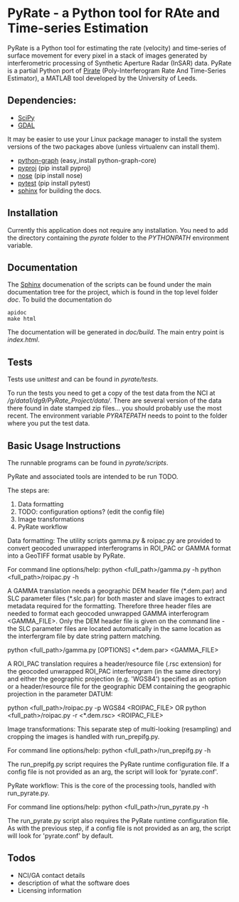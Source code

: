 # PyRate - a Python tool for RAte and Time-series Estimation

PyRate is a Python tool for estimating the rate (velocity) and time-series of surface movement for every pixel in a stack of images generated by interferometric processing of Synthetic Aperture Radar (InSAR) data. PyRate is a partial Python port of [Pirate](http://homepages.see.leeds.ac.uk/~earhw/software/pi-rate/) (Poly-Interferogram Rate And Time-Series Estimator), a MATLAB tool developed by the University of Leeds.


## Dependencies:

- [SciPy](www.scipy.org)
- [GDAL](www.gdal.org)

It may be easier to use your Linux package manager to install the system versions of the two packages above (unless virtualenv can install them).

- [python-graph](https://pypi.python.org/pypi/python-graph) (easy_install python-graph-core)
- [pyproj](https://pypi.python.org/pypi/pyproj) (pip install pyproj)
- [nose](https://pypi.python.org/pypi/nose/) (pip install nose)
- [pytest](https://pypi.python.org/pypi/pytest) (pip install pytest)
- [sphinx](http://sphinx-doc.org/) for building the docs.


## Installation

Currently this application does not require any installation. You need to add the directory containing the *pyrate* folder to the *PYTHONPATH* environment variable.


## Documentation

The [Sphinx](http://sphinx-doc.org/) documenation of the scripts can be found under the main documentation tree for the project, which is found in the top level folder *doc*. To build the documentation do

	apidoc
	make html

The documentation will be generated in *doc/build*. The main entry point is *index.html*.


## Tests

Tests use *unittest* and can be found in *pyrate/tests*. 

To run the tests you need to get a copy of the test data from the NCI at */g/data1/dg9/PyRate_Project/data/*. There are several version of the data there found in date stamped zip files... you should probably use the most recent. The environment variable *PYRATEPATH* needs to point to the folder where you put the test data. 


## Basic Usage Instructions

The runnable programs can be found in *pyrate/scripts*.

PyRate and associated tools are intended to be run TODO.

The steps are:

1. Data formatting
1. TODO: configuration options? (edit the config file)
1. Image transformations
1. PyRate workflow

Data formatting:
The utility scripts gamma.py & roipac.py are provided to convert geocoded unwrapped interferograms in ROI_PAC or GAMMA format into a GeoTIFF format usable by PyRate.

For command line options/help:
python <full_path>/gamma.py -h
python <full_path>/roipac.py -h

A GAMMA translation needs a geographic DEM header file (\*.dem.par) and SLC parameter files (\*.slc.par) for both master and slave images to extract metadata required for the formatting. Therefore three header files are needed to format each geocoded unwrapped GAMMA interferogram <GAMMA_FILE>. Only the DEM header file is given on the command line - the SLC parameter files are located automatically in the same location as the interfergram file by date string pattern matching.

python <full_path>/gamma.py [OPTIONS] <\*.dem.par> <GAMMA_FILE>


A ROI_PAC translation requires a header/resource file (.rsc extension) for the geocoded unwrapped ROI_PAC interferogram (in the same directory) and either the geographic projection (e.g. 'WGS84') specified as an option or a header/resource file for the geographic DEM containing the geographic projection in the parameter DATUM:

python <full_path>/roipac.py -p WGS84 <ROIPAC_FILE>
OR
python <full_path>/roipac.py -r <\*.dem.rsc> <ROIPAC_FILE>


Image transformations:
This separate step of multi-looking (resampling) and cropping the images is handled with run_prepifg.py.

For command line options/help:
python <full_path>/run_prepifg.py -h

The run_prepifg.py script requires the PyRate runtime configuration file. If a config file is not provided as an arg, the script will look for 'pyrate.conf'.  


PyRate workflow:
This is the core of the processing tools, handled with run_pyrate.py.

For command line options/help:
python <full_path>/run_pyrate.py -h

The run_pyrate.py script also requires the PyRate runtime configuration file. As with the previous step, if a config file is not provided as an arg, the script will look for 'pyrate.conf' by default.


## Todos

- NCI/GA contact details
- description of what the software does
- Licensing information
